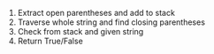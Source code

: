 1. Extract open parentheses and add to stack
2. Traverse whole string and find closing parentheses
3. Check from stack and given string
4. Return True/False